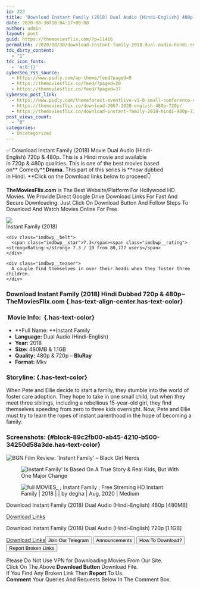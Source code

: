 ```yaml
---
id: 223
title: 'Download Instant Family (2018) Dual Audio {Hindi-English} 480p [480MB] || 720p [1.1GB]'
date: 2020-08-30T18:04:17+00:00
author: admin
layout: post
guid: https://themoviesflix.com/?p=11416
permalink: /2020/08/30/download-instant-family-2018-dual-audio-hindi-english-480p-480mb-720p-1-1gb-2/
tdc_dirty_content:
  - "1"
tdc_icon_fonts:
  - 'a:0:{}'
cyberseo_rss_source:
  - https://www.psdly.com/wp-theme/feed?paged=9
  - https://themoviesflix.co/feed/?paged=20
  - https://themoviesflix.co/feed/?paged=37
cyberseo_post_link:
  - https://www.psdly.com/themeforest-eventlive-v1-0-small-conference-event-template-kit-28397980
  - https://themoviesflix.co/download-2067-2020-english-480p-720p/
  - https://themoviesflix.co/download-instant-family-2018-hindi-480p-720p/
post_views_count:
  - "0"
categories:
  - Uncategorized
---
```

✅ Download Instant Family (2018)&nbsp;Movie&nbsp;Dual Audio (Hindi-English)&nbsp;720p&nbsp;&&nbsp;480p. This is a Hindi movie and available in&nbsp;720p&nbsp;&&nbsp;480p&nbsp;qualities. This is one of the best movies based on**&nbsp;Comedy**,**Drama**. This part of this series is&nbsp;**now dubbed in&nbsp;Hindi.&nbsp;**Click on the Download links below to proceed👇

**TheMoviesFlix.com**&nbsp;is The Best Website/Platform For Hollywood HD Movies. We Provide Direct Google Drive Download Links For Fast And Secure Downloading. Just Click On Download Button And Follow Steps To Download And Watch Movies Online For Free.

<div class="imdbwp imdbwp--movie dark">
  <div class="imdbwp__thumb">
    <a class="imdbwp__link" target="_blank" title="Instant Family" href="https://www.imdb.com/title/tt7401588/" rel="nofollow noopener noreferrer"><img class="imdbwp__img" src="https://m.media-amazon.com/images/M/MV5BMTkzMzgzMTc1OF5BMl5BanBnXkFtZTgwNjQ4MzE0NjM@._V1_SX300.jpg" /></a>
  </div>
  
  <div class="imdbwp__content">
    <div class="imdbwp__header">
      <span class="imdbwp__title">Instant Family</span> (2018)
    </div>
    
    <div class="imdbwp__belt">
      <span class="imdbwp__star">7.3</span><span class="imdbwp__rating"><strong>Rating:</strong> 7.3 / 10 from 80,777 users</span>
    </div>
    
    <div class="imdbwp__teaser">
      A couple find themselves in over their heads when they foster three children.
    </div>
  </div>
</div>

### Download Instant Family&nbsp;(2018) Hindi Dubbed 720p & 480p~ TheMoviesFlix.com {.has-text-align-center.has-text-color}

### &nbsp;Movie Info:&nbsp; {.has-text-color}

  * **Full Name:&nbsp;**Instant Family
  * **Language:**&nbsp;Dual Audio (Hindi-English)
  * **Year:**&nbsp;2018
  * **Size:**&nbsp;480MB & 1.1GB
  * **Quality:**&nbsp;480p & 720p –&nbsp;**BluRay**
  * **Format:**&nbsp;Mkv

### Storyline: {.has-text-color}

When Pete and Ellie decide to start a family, they stumble into the world of foster care adoption. They hope to take in one small child, but when they meet three siblings, including a rebellious 15-year-old girl, they find themselves speeding from zero to three kids overnight. Now, Pete and Ellie must try to learn the ropes of instant parenthood in the hope of becoming a family.

### Screenshots: {#block-89c2fb00-ab45-4210-b500-34250d58a3de.has-text-color}<figure class="wp-block-image">

![BGN Film Review: 'Instant Family' – Black Girl Nerds](https://7lwy5tgst9-flywheel.netdna-ssl.com/wp-content/uploads/2018/11/Screen-Shot-2018-11-15-at-10.38.25-AM.png) </figure> <figure class="wp-block-image">![Instant Family' Is Based On A True Story & Real Kids, But With One Major Change](https://imgix.bustle.com/uploads/image/2018/11/13/2da28ffd-f118-4bf9-b8ca-83578e81cb87-screen-shot-2018-11-13-at-104408-am.png?w=1200&h=630&q=70&fit=crop&crop=faces&fm=jpg)</figure> <figure class="wp-block-image">![full MOVIES_ ; Instant Family ; Free Streming HD Instant Family | 2018 | | by degha | Aug, 2020 | Medium](https://miro.medium.com/max/7680/1*6Jtwu3w5lp2xMLc9JrwP5A.jpeg)</figure> 

<p class="has-text-align-center has-text-color has-medium-font-size">
  Download Instant Family&nbsp;(2018) Dual Audio (Hindi-English) 480p [480MB]
</p>

<span class="mb-center maxbutton-3-center"><span class="maxbutton-3-container mb-container"><a class="maxbutton-3 maxbutton maxbutton-post-button" target="_blank" rel="nofollow noopener noreferrer" href="https://coinquint.com/a7840/"><span class="mb-text">Download Links</span></a></span></span>

<p class="has-text-align-center has-text-color has-medium-font-size">
  Download Instant Family&nbsp;(2018) Dual Audio (Hindi-English) 720p [1.1GB]
</p>

<span class="mb-center maxbutton-3-center"><span class="maxbutton-3-container mb-container"><a class="maxbutton-3 maxbutton maxbutton-post-button" target="_blank" rel="nofollow noopener noreferrer" href="https://coinquint.com/a7844/"><span class="mb-text">Download Links</span></a></span></span><a href="https://t.me/themoviesflixcom" target="_blank" data-wpel-link="external" rel="nofollow external noopener noreferrer"><button class="button button5">Join Our Telegram</button></a> <a href="https://themoviesflix.co/download-instant-family-2018-hindi-480p-720p/#" target="_blank" data-wpel-link="external" rel="nofollow external noopener noreferrer"><button class="button button5">Announcements</button></a> <a href="https://themoviesflix.com/how-to-download/" target="_blank" data-wpel-link="external" rel="nofollow external noopener noreferrer"><button class="button button5">How To Download?</button></a> <a href="https://themoviesflix.co/download-instant-family-2018-hindi-480p-720p/#" target="_blank" data-wpel-link="external" rel="nofollow external noopener noreferrer"><button class="button button5">Report Broken Links</button></a> 

<div class="alert alert-danger">
  Please Do Not Use VPN for Downloading Movies From Our Site.
</div>

<div class="alert alert-success">
  Click On The Above <strong>Download Button</strong> Download File.
</div>

<div class="alert alert-warning">
  If You Find Any Broken Link Then <strong>Report</strong> To Us.
</div>

<div class="alert alert-info">
  <strong>Comment</strong> Your Queries And Requests Below In The Comment Box.
</div>